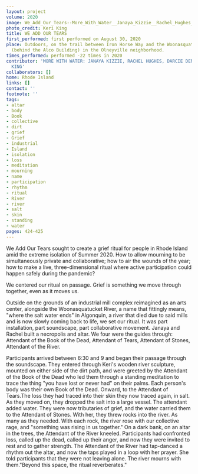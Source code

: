 ```yaml
---
layout: project
volume: 2020
image: We_Add_Our_Tears--More_With_Water__Janaya_Kizzie__Rachel_Hughes__Darcie_Dennigan__Keri_King.jpg
photo_credit: Keri King
title: WE ADD OUR TEARS
first_performed: first performed on August 30, 2020
place: Outdoors, on the trail between Iron Horse Way and the Woonasquatucket River
  (behind the Alco Building) in the Olneyville neighborhood.
times_performed: performed -22 times in 2020
contributor: 'MORE WITH WATER: JANAYA KIZZIE, RACHEL HUGHES, DARCIE DENNIGAN, KERI
  KING'
collaborators: []
home: Rhode Island
links: []
contact: ''
footnote: ''
tags:
- altar
- body
- Book
- collective
- dirt
- grief
- Grief
- industrial
- Island
- isolation
- loss
- meditation
- mourning
- name
- participation
- rhythm
- ritual
- River
- river
- salt
- skin
- standing
- water
pages: 424-425
---
```



We Add Our Tears sought to create a grief ritual for people in Rhode Island amid the extreme isolation of Summer 2020. How to allow mourning to be simultaneously private and collaborative; how to air the wounds of the year; how to make a live, three-dimensional ritual where active participation could happen safely during the pandemic?

We centered our ritual on passage. Grief is something we move through together, even as it moves us.

Outside on the grounds of an industrial mill complex reimagined as an arts center, alongside the Woonasquatucket River, a name that fittingly means, "where the salt water ends" in Algonquin, a river that died due to said mills and is now slowly coming back to life, we set our ritual. It was part installation, part soundscape, part collaborative movement. Janaya and Rachel built a necropolis and altar. We four were the guides through: Attendant of the Book of the Dead, Attendant of Tears, Attendant of Stones, Attendant of the River. 

Participants arrived between 6:30 and 9 and began their passage through the soundscape. They entered through Keri's wooden river sculpture, mounted on either side of the dirt path, and were greeted by the Attendant of the Book of the Dead who led them through a standing meditation to trace the thing "you have lost or never had" on their palms. Each person's body was their own Book of the Dead. Onward, to the Attendant of Tears.The loss they had traced into their skin they now traced again, in salt. As they moved on, they dropped the salt into a large vessel. The attendant added water. They were now tributaries of grief, and the water carried them to the Attendant of Stones. With her, they threw rocks into the river. As many as they needed. With each rock, the river rose with our collective rage, and "something was rising in us together." On a dark bank, on an altar in the trees, the Attendant of the River kneeled. Participants had confronted loss, called up the dead, called up their anger, and now they were invited to rest and to gather strength. The Attendant of the River had tap-danced a rhythm out the altar, and now the taps played in a loop with her prayer. She told participants that they were not leaving alone. The river mourns with them."Beyond this space, the ritual reverberates."
